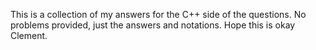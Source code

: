 This is a collection of my answers for the C++ side of the questions. No problems provided, just the answers and notations. Hope this is okay Clement.
